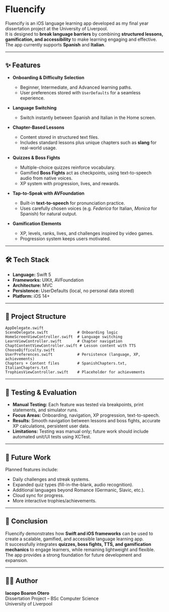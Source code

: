 # Fluencify

Fluencify is an iOS language learning app developed as my final year dissertation project at the University of Liverpool.  
It is designed to **break language barriers** by combining **structured lessons, gamification, and accessibility** to make learning engaging and effective.  
The app currently supports **Spanish** and **Italian**.

---

## ✨ Features

- **Onboarding & Difficulty Selection**  
  - Beginner, Intermediate, and Advanced learning paths.  
  - User preferences stored with `UserDefaults` for a seamless experience.  

- **Language Switching**  
  - Switch instantly between Spanish and Italian in the Home screen.  

- **Chapter-Based Lessons**  
  - Content stored in structured text files.  
  - Includes standard lessons plus unique chapters such as **slang** for real-world usage.  

- **Quizzes & Boss Fights**  
  - Multiple-choice quizzes reinforce vocabulary.  
  - Gamified **Boss Fights** act as checkpoints, using text-to-speech audio from native voices.  
  - XP system with progression, lives, and rewards.  

- **Tap-to-Speak with AVFoundation**  
  - Built-in **text-to-speech** for pronunciation practice.  
  - Uses carefully chosen voices (e.g. *Federica* for Italian, *Monica* for Spanish) for natural output.  

- **Gamification Elements**  
  - XP, levels, ranks, lives, and challenges inspired by video games.  
  - Progression system keeps users motivated.  

---

## 🛠 Tech Stack

- **Language:** Swift 5  
- **Frameworks:** UIKit, AVFoundation  
- **Architecture:** MVC  
- **Persistence:** UserDefaults (local, no personal data stored)  
- **Platform:** iOS 14+  

---

## 📂 Project Structure

```
AppDelegate.swift
SceneDelegate.swift             # Onboarding logic
HomeScreenViewController.swift  # Language switching
LearnViewController.swift       # Chapter navigation
ChaptContentViewController.swift # Lesson content with TTS
ChooseDifficulty.swift
UserPreferences.swift           # Persistence (language, XP, achievements)
Chapters + Content files        # SpanishChapters.txt, ItalianChapters.txt
TrophiesViewController.swift    # Placeholder for achievements
```

---

## 🧪 Testing & Evaluation

- **Manual Testing:** Each feature was tested via breakpoints, print statements, and simulator runs.  
- **Focus Areas:** Onboarding, navigation, XP progression, text-to-speech.  
- **Results:** Smooth navigation between lessons and boss fights, accurate XP calculations, persistent user data.  
- **Limitations:** Testing was manual only; future work should include automated unit/UI tests using XCTest.    

---

## 🚀 Future Work

Planned features include:  
- Daily challenges and streak systems.  
- Expanded quiz types (fill-in-the-blank, audio recognition).  
- Additional languages beyond Romance (Germanic, Slavic, etc.).  
- Cloud sync for progress.  
- More interactive trophies/achievements.   

---

## 📜 Conclusion

Fluencify demonstrates how **Swift and iOS frameworks** can be used to create a scalable, gamified, and accessible language learning app.  
It successfully integrates **quizzes, boss fights, TTS, and gamification mechanics** to engage learners, while remaining lightweight and flexible.  
The app provides a strong foundation for future development and expansion.   

---

## 👨‍💻 Author

**Iacopo Boaron Otero**  
Dissertation Project – BSc Computer Science  
University of Liverpool
